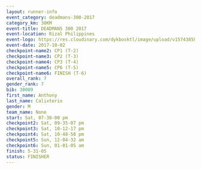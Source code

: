 ```yaml
---
layout: runner-info 
event_category: deadmans-300-2017 
category_km: 30KM 
event-title: DEADMANS 300 2017 
event-location: Rizal Philippines 
event-logo: https://res.cloudinary.com/dykbosktl/image/upload/v1574385898/Logo/2017-DM300-Logo_ljecaw.jpg 
event-date: 2017-10-02 
checkpoint-name2: CP1 (T-2) 
checkpoint-name3: CP2 (T-3) 
checkpoint-name4: CP3 (T-4) 
checkpoint-name5: CP6 (T-5) 
checkpoint-name6: FINISH (T-6) 
overall_rank: 7
gender_rank: 7
bib: 30009
first_name: Anthony
last_name: Calixterio
gender: M
team_name: None
start: Sat, 07-30-00 pm
checkpoint2: Sat, 09-35-07 pm
checkpoint3: Sat, 10-12-17 pm
checkpoint4: Sat, 10-48-58 pm
checkpoint5: Sun, 12-04-32 am
checkpoint6: Sun, 01-01-05 am
finish: 5-31-05
status: FINISHER
---
```

